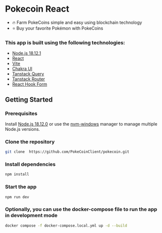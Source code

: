 # Pokecoin React

* 🔥 Farm PokeCoins simple and easy using blockchain technology
* ⭐ Buy your favorite Pokémon with PokeCoins

### This app is built using the following technologies:

* [Node.js 18.12.1](https://nodejs.org/en/)
* [React](https://reactjs.org/)
* [Vite](https://vitejs.dev/)
* [Chakra UI](https://chakra-ui.com/)
* [Tanstack Query](https://tanstack.com/query/v4)
* [Tanstack Router](https://tanstack.com/router/v1)
* [React Hook Form](https://react-hook-form.com/)

## Getting Started

### Prerequisites
Install [Node.js 18.12.0](https://nodejs.org/en/download/) or use the [nvm-windows](https://github.com/coreybutler/nvm-windows) manager to manage multiple Node.js versions.
### Clone the repository

```bash
git clone  https://github.com/PokeCoinClient/pokecoin.git
```
### Install dependencies
```bash
npm install
```
### Start the app
```bash
npm run dev
```
### Optionally, you can use the docker-compose file to run the app in development mode
```bash
docker compose -f docker-compose.local.yml up -d --build
```
